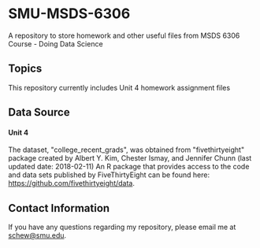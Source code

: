 # SMU-MSDS-6306
A repository to store homework and other useful files from MSDS 6306 Course - Doing Data Science

## Topics
This repository currently includes Unit 4 homework assignment files 

## Data Source
#### Unit 4
The dataset, "college_recent_grads", was obtained from "fivethirtyeight" package created by Albert Y. Kim, Chester Ismay, and Jennifer Chunn (last updated date: 2018-02-11) 
An R package that provides access to the code and data sets published by FiveThirtyEight can be found here: https://github.com/fivethirtyeight/data. 


## Contact Information
If you have any questions regarding my repository, please email me at schew@smu.edu. 
